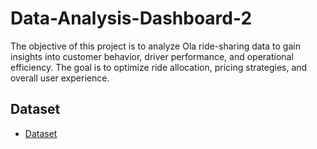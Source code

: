 # Data-Analysis-Dashboard-2
The objective of this project is to analyze Ola ride-sharing data to gain insights into customer behavior, driver performance, and operational efficiency. The goal is to optimize ride allocation, pricing strategies, and overall user experience.

## Dataset
- <a href="https://github.com/Nikhilrchandan/Data-Analysis-Dashboard/blob/main/Coffee%20Shop%20Sales.xlsx">Dataset</a>
